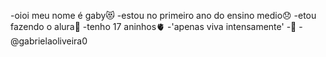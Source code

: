-oioi meu nome é gaby😻
-estou no primeiro ano do ensino medio😞
-etou fazendo o alura📝
-tenho 17 aninhos🫀
-'apenas viva intensamente'
        -💋
-@gabrielaoliveira0






<!---
gabrielaoliveira0/gabrielaoliveira0 is a ✨ special ✨ repository because its `README.md` (this file) appears on your GitHub profile.
You can click the Preview link to take a look at your changes.
--->
